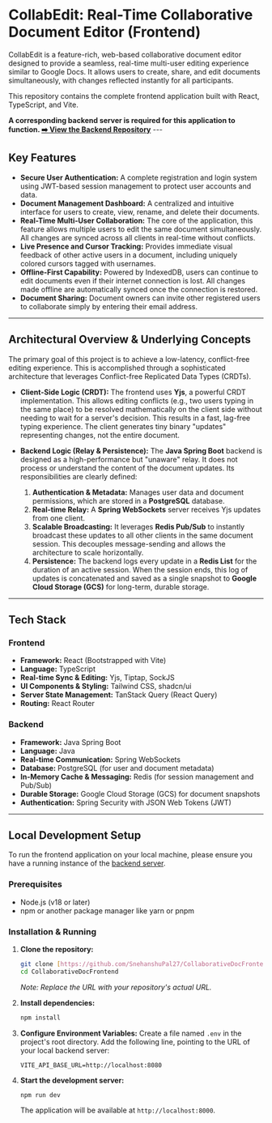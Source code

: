 # CollabEdit: Real-Time Collaborative Document Editor (Frontend)

CollabEdit is a feature-rich, web-based collaborative document editor designed to provide a seamless, real-time multi-user editing experience similar to Google Docs. It allows users to create, share, and edit documents simultaneously, with changes reflected instantly for all participants.

This repository contains the complete frontend application built with React, TypeScript, and Vite.

**A corresponding backend server is required for this application to function. [➡️ View the Backend Repository](https://github.com/SnehanshuPal27/CollaborativeDocBackend)** ---

## Key Features

-   **Secure User Authentication:** A complete registration and login system using JWT-based session management to protect user accounts and data.
-   **Document Management Dashboard:** A centralized and intuitive interface for users to create, view, rename, and delete their documents.
-   **Real-Time Multi-User Collaboration:** The core of the application, this feature allows multiple users to edit the same document simultaneously. All changes are synced across all clients in real-time without conflicts.
-   **Live Presence and Cursor Tracking:** Provides immediate visual feedback of other active users in a document, including uniquely colored cursors tagged with usernames.
-   **Offline-First Capability:** Powered by IndexedDB, users can continue to edit documents even if their internet connection is lost. All changes made offline are automatically synced once the connection is restored.
-   **Document Sharing:** Document owners can invite other registered users to collaborate simply by entering their email address.

---

## Architectural Overview & Underlying Concepts

The primary goal of this project is to achieve a low-latency, conflict-free editing experience. This is accomplished through a sophisticated architecture that leverages Conflict-free Replicated Data Types (CRDTs).

-   **Client-Side Logic (CRDT):** The frontend uses **Yjs**, a powerful CRDT implementation. This allows editing conflicts (e.g., two users typing in the same place) to be resolved mathematically on the client side without needing to wait for a server's decision. This results in a fast, lag-free typing experience. The client generates tiny binary "updates" representing changes, not the entire document.

-   **Backend Logic (Relay & Persistence):** The **Java Spring Boot** backend is designed as a high-performance but "unaware" relay. It does not process or understand the content of the document updates. Its responsibilities are clearly defined:
    1.  **Authentication & Metadata:** Manages user data and document permissions, which are stored in a **PostgreSQL** database.
    2.  **Real-time Relay:** A **Spring WebSockets** server receives Yjs updates from one client.
    3.  **Scalable Broadcasting:** It leverages **Redis Pub/Sub** to instantly broadcast these updates to all other clients in the same document session. This decouples message-sending and allows the architecture to scale horizontally.
    4.  **Persistence:** The backend logs every update in a **Redis List** for the duration of an active session. When the session ends, this log of updates is concatenated and saved as a single snapshot to **Google Cloud Storage (GCS)** for long-term, durable storage.

---

## Tech Stack

### Frontend
-   **Framework:** React (Bootstrapped with Vite)
-   **Language:** TypeScript
-   **Real-time Sync & Editing:** Yjs, Tiptap, SockJS
-   **UI Components & Styling:** Tailwind CSS, shadcn/ui
-   **Server State Management:** TanStack Query (React Query)
-   **Routing:** React Router

### Backend
-   **Framework:** Java Spring Boot
-   **Language:** Java
-   **Real-time Communication:** Spring WebSockets
-   **Database:** PostgreSQL (for user and document metadata)
-   **In-Memory Cache & Messaging:** Redis (for session management and Pub/Sub)
-   **Durable Storage:** Google Cloud Storage (GCS) for document snapshots
-   **Authentication:** Spring Security with JSON Web Tokens (JWT)

---

## Local Development Setup

To run the frontend application on your local machine, please ensure you have a running instance of the [backend server](https://github.com/SnehanshuPal27/CollaborativeDocBackend).

### Prerequisites
-   Node.js (v18 or later)
-   npm or another package manager like yarn or pnpm

### Installation & Running

1.  **Clone the repository:**
    ```sh
    git clone [https://github.com/SnehanshuPal27/CollaborativeDocFrontend.git](https://github.com/SnehanshuPal27/CollaborativeDocFrontend.git)
    cd CollaborativeDocFrontend
    ```
    *Note: Replace the URL with your repository's actual URL.*

2.  **Install dependencies:**
    ```sh
    npm install
    ```

3.  **Configure Environment Variables:**
    Create a file named `.env` in the project's root directory. Add the following line, pointing to the URL of your local backend server:
    ```
    VITE_API_BASE_URL=http://localhost:8080
    ```

4.  **Start the development server:**
    ```sh
    npm run dev
    ```
    The application will be available at `http://localhost:8000`.